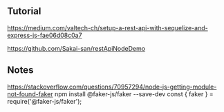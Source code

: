 ## Tutorial

https://medium.com/valtech-ch/setup-a-rest-api-with-sequelize-and-express-js-fae06d08c0a7

https://github.com/Sakai-san/restApiNodeDemo

## Notes

https://stackoverflow.com/questions/70957294/node-js-getting-module-not-found-faker
npm install @faker-js/faker --save-dev
const { faker } = require('@faker-js/faker');
